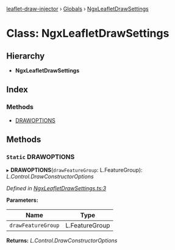 [leaflet-draw-injector](../README.md) › [Globals](../globals.md) › [NgxLeafletDrawSettings](ngxleafletdrawsettings.md)

# Class: NgxLeafletDrawSettings

## Hierarchy

* **NgxLeafletDrawSettings**

## Index

### Methods

* [DRAWOPTIONS](ngxleafletdrawsettings.md#static-drawoptions)

## Methods

### `Static` DRAWOPTIONS

▸ **DRAWOPTIONS**(`drawFeatureGroup`: L.FeatureGroup): *L.Control.DrawConstructorOptions*

*Defined in [NgxLeafletDrawSettings.ts:3](https://github.com/OpenCIAg/Ngx-Leaflet-Draw-Injector/blob/ad6db14/projects/ngx-leaflet-draw-injector/src/lib/NgxLeafletDrawSettings.ts#L3)*

**Parameters:**

Name | Type |
------ | ------ |
`drawFeatureGroup` | L.FeatureGroup |

**Returns:** *L.Control.DrawConstructorOptions*
